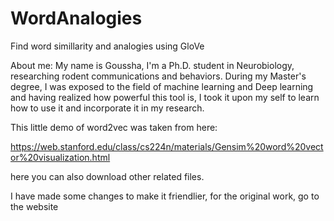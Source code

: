 # WordAnalogies
Find word simillarity and analogies using GloVe

About me:
My name is Goussha,
I'm a Ph.D. student in Neurobiology, researching rodent communications and behaviors. 
During my Master's degree, I was exposed to the field of machine learning and Deep learning and having realized how powerful this tool is, I took it upon my self to learn how to use it and incorporate it in my research.

This little demo of word2vec was taken from here:

https://web.stanford.edu/class/cs224n/materials/Gensim%20word%20vector%20visualization.html

here you can also download other related files.

I have made some changes to make it friendlier,
for the original work, go to the website
